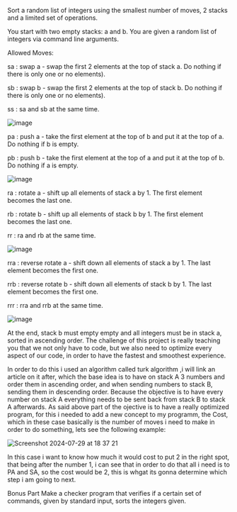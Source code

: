 Sort a random list of integers using the smallest number of moves, 2 stacks and a limited set of operations.


You start with two empty stacks: a and b. You are given a random list of integers via command line arguments.


Allowed Moves:

sa : swap a - swap the first 2 elements at the top of stack a. Do nothing if there is only one or no elements).

sb : swap b - swap the first 2 elements at the top of stack b. Do nothing if there is only one or no elements).

ss : sa and sb at the same time.

![image](https://github.com/user-attachments/assets/27a766fe-6856-4419-adff-d016966b2b06)


pa : push a - take the first element at the top of b and put it at the top of a. Do nothing if b is empty.

pb : push b - take the first element at the top of a and put it at the top of b. Do nothing if a is empty.

![image](https://github.com/user-attachments/assets/f1b6aa07-62ce-4493-87f9-781131194ac8)


ra : rotate a - shift up all elements of stack a by 1. The first element becomes the last one.

rb : rotate b - shift up all elements of stack b by 1. The first element becomes the last one.

rr : ra and rb at the same time.

![image](https://github.com/user-attachments/assets/2c08617d-1aa2-4d78-8c7c-c0a5e28b16c8)


rra : reverse rotate a - shift down all elements of stack a by 1. The last element becomes the first one.

rrb : reverse rotate b - shift down all elements of stack b by 1. The last element becomes the first one.

rrr : rra and rrb at the same time.

![image](https://github.com/user-attachments/assets/4d081725-7204-42c6-ba52-8ee496c612aa)


At the end, stack b must empty empty and all integers must be in stack a, sorted in ascending order. The challenge of this project is really teaching you that we not only have to code, but we also need to optimize every aspect of our code, in order to have the fastest and smoothest experience.

In order to do this i used an algorithm called turk algorithm ,i will link an article on it after, which the base idea is to have on stack A 3 numbers and order them in ascending order, and when sending numbers to stack B, sending them in descending order. Because the objective is to have every number on stack A everything needs to be sent back from stack B to stack A afterwards. As said above part of the ojective is to have a really optimized program, for this i needed to add a new concept to my programm, the Cost, which in these case basically is the number of moves i need to make in order to do something, lets see the following example:

![Screenshot 2024-07-29 at 18 37 21](https://github.com/user-attachments/assets/a48932f6-e2fd-44b4-86db-2c424a3dfd67)

In this case i want to know how much it would cost to put 2 in the right spot, that being after the number 1, i can see that in order to do that all i need is to PA and SA, so the cost would be 2, this is whgat its gonna determine which step i am going to next.



Bonus Part
Make a checker program that verifies if a certain set of commands, given by standard input, sorts the integers given.
